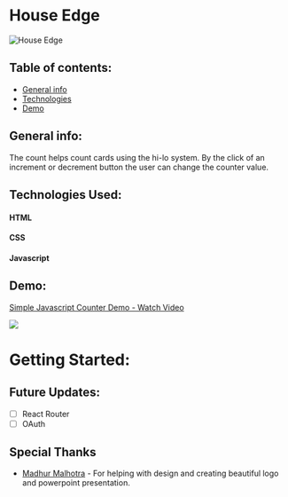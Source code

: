 # <h1>House Edge</h1>

![House Edge](https://user-images.githubusercontent.com/59297307/125383415-59a32c00-e365-11eb-8c97-6a40fdb8477a.png)


## Table of contents:
* [General info](#general-info)
* [Technologies](#technologies)
* [Demo](#demo)

## General info:
The count helps count cards using the hi-lo system. By the click of an increment or decrement button the user 
can change the counter value.

## Technologies Used:
 #### HTML
 #### CSS
 #### Javascript

## Demo:
<a href="https://www.loom.com/share/dc40482c3a7c42f884506d544c4a4f17"> <p>Simple Javascript Counter Demo - Watch Video</p> <img style="max-width:300px;" src="https://cdn.loom.com/sessions/thumbnails/public/dc40482c3a7c42f884506d544c4a4f17-with-play.gif"> </a>

# Getting Started:


## Future Updates:

- [ ] React Router
- [ ] OAuth

## Special Thanks
* [Madhur Malhotra](https://www.linkedin.com/in/madhurxyz/) - For helping  with design and creating beautiful logo and powerpoint presentation.
